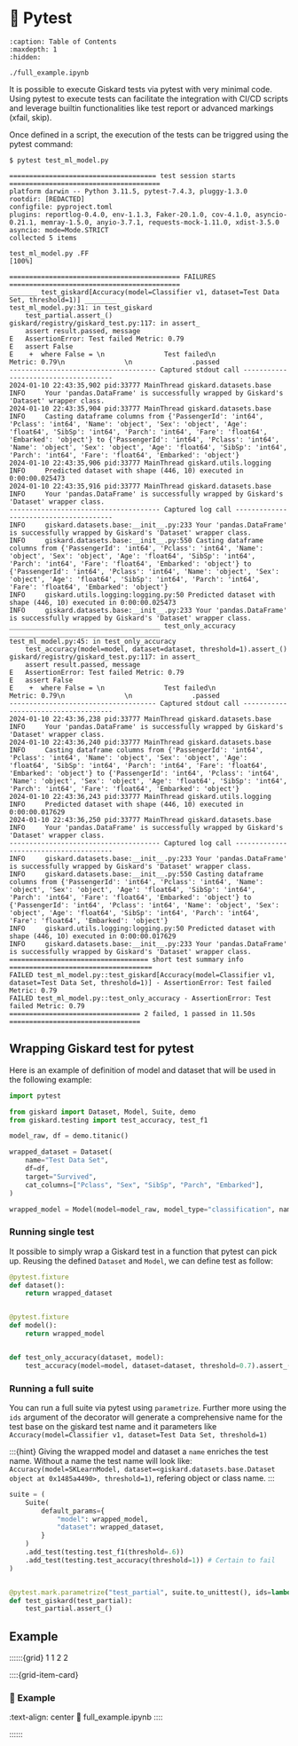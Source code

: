 # 🧪 Pytest

```{toctree}
:caption: Table of Contents
:maxdepth: 1
:hidden:

./full_example.ipynb
```


It is possible to execute Giskard tests via pytest with very minimal code. Using pytest to execute tests can facilitate the integration with CI/CD scripts and leverage builtin functionalities like test report or advanced markings (xfail, skip).

Once defined in a script, the execution of the tests can be triggred using the pytest command:

```console
$ pytest test_ml_model.py

===================================== test session starts ======================================
platform darwin -- Python 3.11.5, pytest-7.4.3, pluggy-1.3.0
rootdir: [REDACTED]
configfile: pyproject.toml
plugins: reportlog-0.4.0, env-1.1.3, Faker-20.1.0, cov-4.1.0, asyncio-0.21.1, memray-1.5.0, anyio-3.7.1, requests-mock-1.11.0, xdist-3.5.0
asyncio: mode=Mode.STRICT
collected 5 items                                                                              

test_ml_model.py .FF                                                                   [100%]

=========================================== FAILURES ===========================================
_______ test_giskard[Accuracy(model=Classifier v1, dataset=Test Data Set, threshold=1)] ________
test_ml_model.py:31: in test_giskard
    test_partial.assert_()
giskard/registry/giskard_test.py:117: in assert_
    assert result.passed, message
E   AssertionError: Test failed Metric: 0.79
E   assert False
E    +  where False = \n               Test failed\n               Metric: 0.79\n               \n               .passed
------------------------------------- Captured stdout call -------------------------------------
2024-01-10 22:43:35,902 pid:33777 MainThread giskard.datasets.base INFO     Your 'pandas.DataFrame' is successfully wrapped by Giskard's 'Dataset' wrapper class.
2024-01-10 22:43:35,904 pid:33777 MainThread giskard.datasets.base INFO     Casting dataframe columns from {'PassengerId': 'int64', 'Pclass': 'int64', 'Name': 'object', 'Sex': 'object', 'Age': 'float64', 'SibSp': 'int64', 'Parch': 'int64', 'Fare': 'float64', 'Embarked': 'object'} to {'PassengerId': 'int64', 'Pclass': 'int64', 'Name': 'object', 'Sex': 'object', 'Age': 'float64', 'SibSp': 'int64', 'Parch': 'int64', 'Fare': 'float64', 'Embarked': 'object'}
2024-01-10 22:43:35,906 pid:33777 MainThread giskard.utils.logging INFO     Predicted dataset with shape (446, 10) executed in 0:00:00.025473
2024-01-10 22:43:35,916 pid:33777 MainThread giskard.datasets.base INFO     Your 'pandas.DataFrame' is successfully wrapped by Giskard's 'Dataset' wrapper class.
-------------------------------------- Captured log call ---------------------------------------
INFO     giskard.datasets.base:__init__.py:233 Your 'pandas.DataFrame' is successfully wrapped by Giskard's 'Dataset' wrapper class.
INFO     giskard.datasets.base:__init__.py:550 Casting dataframe columns from {'PassengerId': 'int64', 'Pclass': 'int64', 'Name': 'object', 'Sex': 'object', 'Age': 'float64', 'SibSp': 'int64', 'Parch': 'int64', 'Fare': 'float64', 'Embarked': 'object'} to {'PassengerId': 'int64', 'Pclass': 'int64', 'Name': 'object', 'Sex': 'object', 'Age': 'float64', 'SibSp': 'int64', 'Parch': 'int64', 'Fare': 'float64', 'Embarked': 'object'}
INFO     giskard.utils.logging:logging.py:50 Predicted dataset with shape (446, 10) executed in 0:00:00.025473
INFO     giskard.datasets.base:__init__.py:233 Your 'pandas.DataFrame' is successfully wrapped by Giskard's 'Dataset' wrapper class.
______________________________________ test_only_accuracy ______________________________________
test_ml_model.py:45: in test_only_accuracy
    test_accuracy(model=model, dataset=dataset, threshold=1).assert_()
giskard/registry/giskard_test.py:117: in assert_
    assert result.passed, message
E   AssertionError: Test failed Metric: 0.79
E   assert False
E    +  where False = \n               Test failed\n               Metric: 0.79\n               \n               .passed
------------------------------------- Captured stdout call -------------------------------------
2024-01-10 22:43:36,238 pid:33777 MainThread giskard.datasets.base INFO     Your 'pandas.DataFrame' is successfully wrapped by Giskard's 'Dataset' wrapper class.
2024-01-10 22:43:36,240 pid:33777 MainThread giskard.datasets.base INFO     Casting dataframe columns from {'PassengerId': 'int64', 'Pclass': 'int64', 'Name': 'object', 'Sex': 'object', 'Age': 'float64', 'SibSp': 'int64', 'Parch': 'int64', 'Fare': 'float64', 'Embarked': 'object'} to {'PassengerId': 'int64', 'Pclass': 'int64', 'Name': 'object', 'Sex': 'object', 'Age': 'float64', 'SibSp': 'int64', 'Parch': 'int64', 'Fare': 'float64', 'Embarked': 'object'}
2024-01-10 22:43:36,243 pid:33777 MainThread giskard.utils.logging INFO     Predicted dataset with shape (446, 10) executed in 0:00:00.017629
2024-01-10 22:43:36,250 pid:33777 MainThread giskard.datasets.base INFO     Your 'pandas.DataFrame' is successfully wrapped by Giskard's 'Dataset' wrapper class.
-------------------------------------- Captured log call ---------------------------------------
INFO     giskard.datasets.base:__init__.py:233 Your 'pandas.DataFrame' is successfully wrapped by Giskard's 'Dataset' wrapper class.
INFO     giskard.datasets.base:__init__.py:550 Casting dataframe columns from {'PassengerId': 'int64', 'Pclass': 'int64', 'Name': 'object', 'Sex': 'object', 'Age': 'float64', 'SibSp': 'int64', 'Parch': 'int64', 'Fare': 'float64', 'Embarked': 'object'} to {'PassengerId': 'int64', 'Pclass': 'int64', 'Name': 'object', 'Sex': 'object', 'Age': 'float64', 'SibSp': 'int64', 'Parch': 'int64', 'Fare': 'float64', 'Embarked': 'object'}
INFO     giskard.utils.logging:logging.py:50 Predicted dataset with shape (446, 10) executed in 0:00:00.017629
INFO     giskard.datasets.base:__init__.py:233 Your 'pandas.DataFrame' is successfully wrapped by Giskard's 'Dataset' wrapper class.
=================================== short test summary info ====================================
FAILED test_ml_model.py::test_giskard[Accuracy(model=Classifier v1, dataset=Test Data Set, threshold=1)] - AssertionError: Test failed Metric: 0.79
FAILED test_ml_model.py::test_only_accuracy - AssertionError: Test failed Metric: 0.79
================================= 2 failed, 1 passed in 11.50s =================================
```

## Wrapping Giskard test for pytest

Here is an example of definition of model and dataset that will be used in the following example:

```python
import pytest

from giskard import Dataset, Model, Suite, demo
from giskard.testing import test_accuracy, test_f1

model_raw, df = demo.titanic()

wrapped_dataset = Dataset(
    name="Test Data Set",
    df=df,
    target="Survived",
    cat_columns=["Pclass", "Sex", "SibSp", "Parch", "Embarked"],
)

wrapped_model = Model(model=model_raw, model_type="classification", name="Classifier v1")
```

### Running single test

It possible to simply wrap a Giskard test in a function that pytest can pick up. Reusing the defined `Dataset` and `Model`, we can define test as follow:

```python
@pytest.fixture
def dataset():
    return wrapped_dataset


@pytest.fixture
def model():
    return wrapped_model


def test_only_accuracy(dataset, model):
    test_accuracy(model=model, dataset=dataset, threshold=0.7).assert_()
```

### Running a full suite

You can run a full suite via pytest using `parametrize`. Further more using the `ids` argument of the decorator will generate a comprehensive name for the test base on the giskard test name and it parameters like `Accuracy(model=Classifier v1, dataset=Test Data Set, threshold=1)`

:::{hint}
Giving the wrapped model and dataset a `name` enriches the test name. Without a name the test name will look like:
`Accuracy(model=SKLearnModel, dataset=<giskard.datasets.base.Dataset object at 0x1485a4490>, threshold=1)`, refering object or class name.
:::

```python
suite = (
    Suite(
        default_params={
            "model": wrapped_model,
            "dataset": wrapped_dataset,
        }
    )
    .add_test(testing.test_f1(threshold=.6))
    .add_test(testing.test_accuracy(threshold=1)) # Certain to fail
)


@pytest.mark.parametrize("test_partial", suite.to_unittest(), ids=lambda t: t.fullname)
def test_giskard(test_partial):
    test_partial.assert_()
```

## Example

::::::{grid} 1 1 2 2

::::{grid-item-card} <br/><h3>🐍 Example</h3>
:text-align: center
:link: full_example.ipynb
::::

::::::
